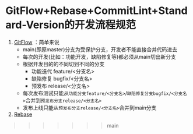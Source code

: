 # GitFlow+Rebase+CommitLint+Standard-Version的开发流程规范

1. [GitFlow](https://www.ruanyifeng.com/blog/2015/12/git-workflow.html) ：简单来说
    - main(即原master)分支为受保护分支，开发者不能直接合并代码进去
    - 每次的开发(比如：功能开发，缺陷修复等)都必须从main切出新分支
    - 根据开发目的的不同切到不同的分支
        - 功能迭代 feature/<分支名>
        - 缺陷修复 bugfix/<分支名>
        - 预发布 release/<分支名>
    - 每次发布测试只能从`功能分支feature/<分支名>`/`缺陷修复分支bugfix/<分支名>`合并到`预发布分支release/<分支名>`
    - 发布上线只能从`预发布分支release/<分支名>`合并到main分支
2. [Rebase](http://jartto.wang/2018/12/11/git-rebase/)
    
>>>>>>> main

